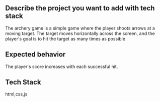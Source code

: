 ## Describe the project you want to add with tech stack

The archery game is a simple game where the player shoots arrows at a moving target. The target moves horizontally across the screen, and the player's goal is to hit the target as many times as possible

## Expected behavior

The player's score increases with each successful hit.

## Tech Stack

html,css,js
